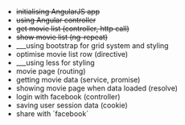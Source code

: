 - ~~initialising AngularJS app~~
- ~~using Angular controller~~
- ~~get movie list (controller, http call)~~
- ~~show movie list (ng-repeat)~~
- ___using bootstrap for grid system and styling
- optimise movie list row (directive)
- ___using less for styling
- movie page (routing)
- getting movie data (service, promise)
- showing movie page when data loaded (resolve)
- login with facebook (controller)
- saving user session data (cookie)
- share with ´facebook´